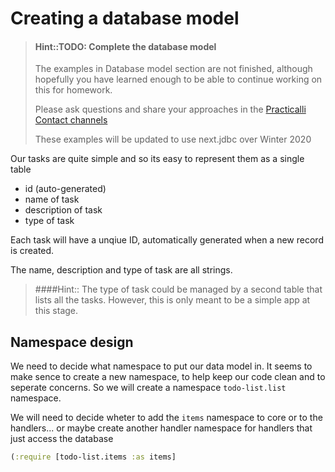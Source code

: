 # Creating a database model

> #### Hint::TODO: Complete the database model
> The examples in Database model section are not finished, although hopefully you have learned enough to be able to continue working on this for homework.
>
> Please ask questions and share your approaches in the [Practicalli Contact channels](https://practicalli.github.io/#contact)
>
> These examples will be updated to use next.jdbc over Winter 2020


Our tasks are quite simple and so its easy to represent them as a single table

* id (auto-generated)
* name of task
* description of task
* type of task

Each task will have a unqiue ID, automatically generated when a new record is created.

The name, description and type of task are all strings.

> ####Hint:: The type of task could be managed by a second table that lists all the tasks.  However, this is only meant to be a simple app at this stage.



## Namespace design

We need to decide what namespace to put our data model in.  It seems to make sence to create a new namespace, to help keep our code clean and to seperate concerns. So we will create a namespace `todo-list.list` namespace.

We will need to decide wheter to add the `items` namespace to core or to the handlers... or maybe create another handler namespace for handlers that just access the database

```clojure
(:require [todo-list.items :as items]
```
